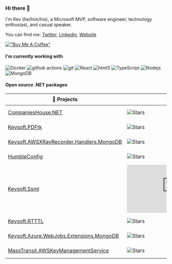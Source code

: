 ### Hi there 👋

I'm Kev (he/him/his), a Microsoft MVP, software engineer, technology enthusiast, and casual speaker.

You can find me: [Twitter](https://twitter.com/kev_bite), [LinkedIn](https://www.linkedin.com/in/kevbite/), [Website](https://kevsoft.net)

[!["Buy Me A Coffee"](https://www.buymeacoffee.com/assets/img/custom_images/orange_img.png)](https://buymeacoffee.com/d5qgmSF)

#### I'm currently working with
![Docker](https://img.shields.io/badge/-Docker-46a2f1?style=flat-square&logo=docker&logoColor=white)
![github actions](https://img.shields.io/badge/-Github_Actions-2088FF?style=flat-square&logo=github-actions&logoColor=white)
![git](https://img.shields.io/badge/-Git-F05032?style=flat-square&logo=git&logoColor=white)
![React](https://img.shields.io/badge/-React-45b8d8?style=flat-square&logo=react&logoColor=white)
![html5](https://img.shields.io/badge/-HTML5-E34F26?style=flat-square&logo=html5&logoColor=white) 
![TypeScript](https://img.shields.io/badge/-TypeScript-007ACC?style=flat-square&logo=typescript&logoColor=white)
![Nodejs](https://img.shields.io/badge/-Nodejs-43853d?style=flat-square&logo=Node.js&logoColor=white)
![MongoDB](https://img.shields.io/badge/-MongoDB-13aa52?style=flat-square&logo=mongodb&logoColor=white)

#### Open source .NET packages

| 🎁 Projects             | ⭐ Stars                | 🍴 Forks | 🛎 Issues | 📬 Pull requests | Downloads |
| ----------------------- | ------------------------ |----------- | ----------- |----------- | ---------------- |
| [CompaniesHouse.NET]    | ![Stars][CH.NET Stars] | ![Forks][CH.NET Forks] | ![Issues][CH.NET Issues] | ![Pull requests][CH.NET PRs] | ![Downloads][CH.NET DL] |
| [Kevsoft.PDFtk]         | ![Stars][PDFtk Stars] | ![Forks][PDFtk Forks] | ![Issues][PDFtk Issues] | ![Pull requests][PDFtk PRs] | ![Downloads][PDFtk DL] |
| [Kevsoft.AWSXRayRecorder.Handlers.MongoDB]         | ![Stars][XRayMongo Stars] | ![Forks][XRayMongo Forks] | ![Issues][XRayMongo Issues] | ![Pull requests][XRayMongo PRs] | ![Downloads][XRayMongo DL] |
| [HumbleConfig]         | ![Stars][HumbleConfig Stars] | ![Forks][HumbleConfig Forks] | ![Issues][HumbleConfig Issues] | ![Pull requests][HumbleConfig PRs] | ![Downloads][HumbleConfig DL] |
| [Kevsoft.Ssml]         | ![Stars][Ssml Stars] | ![Forks][Ssml Forks] | ![Issues][Ssml Issues] | ![Pull requests][Ssml PRs] | ![Downloads][Ssml DL] |
| [Kevsoft.RTTTL]         | ![Stars][RTTTL Stars] | ![Forks][RTTTL Forks] | ![Issues][RTTTL Issues] | ![Pull requests][RTTTL PRs] | ![Downloads][RTTTL DL] |
| [Kevsoft.Azure.WebJobs.Extensions.MongoDB]         | ![Stars][WJMDB Stars] | ![Forks][WJMDB Forks] | ![Issues][WJMDB Issues] | ![Pull requests][WJMDB PRs] | ![Downloads][WJMDB DL] |
| [MassTransit.AWSKeyManagementService]         | ![Stars][MTAWSKMS Stars] | ![Forks][MTAWSKMS Forks] | ![Issues][MTAWSKMS Issues] | ![Pull requests][MTAWSKMS PRs] | ![Downloads][MTAWSKMS DL] |



[CompaniesHouse.NET]: https://github.com/kevbite/CompaniesHouse.NET
[CH.NET Stars]: https://img.shields.io/github/stars/kevbite/CompaniesHouse.NET?style=flat-square&labelColor=343b41
[CH.NET Forks]: https://img.shields.io/github/forks/kevbite/CompaniesHouse.NET?style=flat-square&labelColor=343b41
[CH.NET Issues]: https://img.shields.io/github/issues/kevbite/CompaniesHouse.NET?style=flat-square&labelColor=343b41
[CH.NET PRs]: https://img.shields.io/github/issues-pr/kevbite/CompaniesHouse.NET?style=flat-square&labelColor=343b41
[CH.NET DL]: http://img.shields.io/nuget/dt/CompaniesHouse.svg?style=flat-square

[Kevsoft.PDFtk]: https://github.com/kevbite/Kevsoft.PDFtk
[PDFtk Stars]: https://img.shields.io/github/stars/kevbite/Kevsoft.PDFtk?style=flat-square&labelColor=343b41
[PDFtk Forks]: https://img.shields.io/github/forks/kevbite/Kevsoft.PDFtk?style=flat-square&labelColor=343b41
[PDFtk Issues]: https://img.shields.io/github/issues/kevbite/Kevsoft.PDFtk?style=flat-square&labelColor=343b41
[PDFtk PRs]: https://img.shields.io/github/issues-pr/kevbite/Kevsoft.PDFtk?style=flat-square&labelColor=343b41
[PDFtk DL]: http://img.shields.io/nuget/dt/Kevsoft.PDFtk.svg?style=flat-square

[Kevsoft.AWSXRayRecorder.Handlers.MongoDB]: https://github.com/kevbite/Kevsoft.AWSXRayRecorder.Handlers.MongoDB
[XRayMongo Stars]: https://img.shields.io/github/stars/kevbite/Kevsoft.AWSXRayRecorder.Handlers.MongoDB?style=flat-square&labelColor=343b41
[XRayMongo Forks]: https://img.shields.io/github/forks/kevbite/Kevsoft.AWSXRayRecorder.Handlers.MongoDB?style=flat-square&labelColor=343b41
[XRayMongo Issues]: https://img.shields.io/github/issues/kevbite/Kevsoft.AWSXRayRecorder.Handlers.MongoDB?style=flat-square&labelColor=343b41
[XRayMongo PRs]: https://img.shields.io/github/issues-pr/kevbite/Kevsoft.AWSXRayRecorder.Handlers.MongoDB?style=flat-square&labelColor=343b41
[XRayMongo DL]: http://img.shields.io/nuget/dt/Kevsoft.AWSXRayRecorder.Handlers.MongoDB.svg?style=flat-square

[HumbleConfig]: https://github.com/kevbite/HumbleConfig
[HumbleConfig Stars]: https://img.shields.io/github/stars/kevbite/HumbleConfig?style=flat-square&labelColor=343b41
[HumbleConfig Forks]: https://img.shields.io/github/forks/kevbite/HumbleConfig?style=flat-square&labelColor=343b41
[HumbleConfig Issues]: https://img.shields.io/github/issues/kevbite/HumbleConfig?style=flat-square&labelColor=343b41
[HumbleConfig PRs]: https://img.shields.io/github/issues-pr/kevbite/HumbleConfig?style=flat-square&labelColor=343b41
[HumbleConfig DL]: http://img.shields.io/nuget/dt/HumbleConfig.svg?style=flat-square

[Kevsoft.Ssml]: https://github.com/kevbite/Kevsoft.Ssml
[Ssml Stars]: https://img.shields.io/github/stars/kevbite/Kevsoft.Ssml?style=flat-square&labelColor=343b41
[Ssml Forks]: https://img.shields.io/github/forks/kevbite/Kevsoft.Ssml?style=flat-square&labelColor=343b41
[Ssml Issues]: https://img.shields.io/github/issues/kevbite/Kevsoft.Ssml?style=flat-square&labelColor=343b41
[Ssml PRs]: https://img.shields.io/github/issues-pr/kevbite/Kevsoft.Ssml?style=flat-square&labelColor=343b41
[Ssml DL]: http://img.shields.io/nuget/dt/SSML.svg?style=flat-square

[Kevsoft.RTTTL]: https://github.com/kevbite/Kevsoft.RTTTL
[RTTTL Stars]: https://img.shields.io/github/stars/kevbite/Kevsoft.RTTTL?style=flat-square&labelColor=343b41
[RTTTL Forks]: https://img.shields.io/github/forks/kevbite/Kevsoft.RTTTL?style=flat-square&labelColor=343b41
[RTTTL Issues]: https://img.shields.io/github/issues/kevbite/Kevsoft.RTTTL?style=flat-square&labelColor=343b41
[RTTTL PRs]: https://img.shields.io/github/issues-pr/kevbite/Kevsoft.RTTTL?style=flat-square&labelColor=343b41
[RTTTL DL]: http://img.shields.io/nuget/dt/Kevsoft.RTTTL.svg?style=flat-square

[Kevsoft.Azure.WebJobs.Extensions.MongoDB]: https://github.com/kevbite/Kevsoft.Azure.WebJobs.Extensions.MongoDB
[WJMDB Stars]: https://img.shields.io/github/stars/kevbite/Kevsoft.Azure.WebJobs.Extensions.MongoDB?style=flat-square&labelColor=343b41
[WJMDB Forks]: https://img.shields.io/github/forks/kevbite/Kevsoft.Azure.WebJobs.Extensions.MongoDB?style=flat-square&labelColor=343b41
[WJMDB Issues]: https://img.shields.io/github/issues/kevbite/Kevsoft.Azure.WebJobs.Extensions.MongoDB?style=flat-square&labelColor=343b41
[WJMDB PRs]: https://img.shields.io/github/issues-pr/kevbite/Kevsoft.Azure.WebJobs.Extensions.MongoDB?style=flat-square&labelColor=343b41
[WJMDB DL]: http://img.shields.io/nuget/dt/Kevsoft.Azure.WebJobs.Extensions.MongoDB.svg?style=flat-square

[MassTransit.AWSKeyManagementService]: https://github.com/kevbite/BigChange.MassTransit.AWSKeyManagementService
[MTAWSKMS Stars]: https://img.shields.io/github/stars/kevbite/BigChange.MassTransit.AWSKeyManagementService?style=flat-square&labelColor=343b41
[MTAWSKMS Forks]: https://img.shields.io/github/forks/kevbite/BigChange.MassTransit.AWSKeyManagementService?style=flat-square&labelColor=343b41
[MTAWSKMS Issues]: https://img.shields.io/github/issues/kevbite/BigChange.MassTransit.AWSKeyManagementService?style=flat-square&labelColor=343b41
[MTAWSKMS PRs]: https://img.shields.io/github/issues-pr/kevbite/BigChange.MassTransit.AWSKeyManagementService?style=flat-square&labelColor=343b41
[MTAWSKMS DL]: http://img.shields.io/nuget/dt/BigChange.MassTransit.AWSKeyManagementService.svg?style=flat-square

